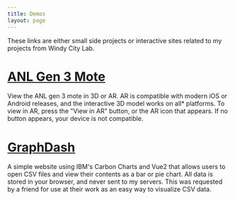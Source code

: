 ```yaml
---
title: Demos
layout: page
---
```


These links are either small side projects or interactive sites related to my projects from Windy City Lab.

# [ANL Gen 3 Mote](https://toddr.org/demos/anl-ar)
View the ANL gen 3 mote in 3D or AR. AR is compatible with modern iOS or Android releases, and the interactive 3D model works on all* platforms.
To view in AR, press the "View in AR" button, or the AR icon that appears. If no button appears, your device is not compatible.

# [GraphDash](https://graphs.toddr.org)
A simple website using IBM's Carbon Charts and Vue2 that allows users to open CSV files and view their contents as a bar or pie chart. 
All data is stored in your browser, and never sent to my servers. This was requested by a friend for use at their work as an easy way to
visualize CSV data.

